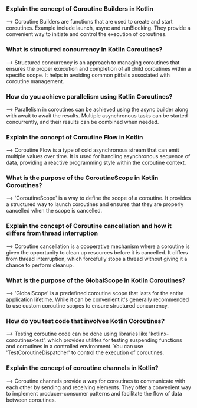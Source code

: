 ### Explain the concept of Coroutine Builders in Kotlin

 -->  Coroutine Builders are functions that are used to create and start coroutines. Example include launch, async and runBlocking. They provide a convenient way to initiate and control the execution of coroutines.

### What is structured concurrency in Kotlin Coroutines?

--> Structured concurrency is an approach to managing coroutines that ensures the proper execution and completion of all child coroutines within a specific scope. It helps in avoiding common pitfalls associated with coroutine management.

### How do you achieve parallelism using Kotlin Coroutines?

--> Parallelism in coroutines can be achieved using the async builder along with await to await the results. Multiple asynchronous tasks can be started concurrently, and their results can be combined when needed.

### Explain the concept of Coroutine Flow in Kotlin

--> Coroutine Flow is a type of cold asynchronous stream that can emit multiple values over time. It is used for handling asynchronous sequence of data, providing a reactive programming style within the coroutine context.

### What is the purpose of the CoroutineScope in Kotlin Coroutines?

--> 'CoroutineScope' is a way to define the scope of a coroutine. It provides a structured way to launch coroutines and ensures that they are properly cancelled when the scope is cancelled.

### Explain the concept of Coroutine cancellation and how it differs from thread interruption

--> Coroutine cancellation is a cooperative mechanism where a coroutine is given the opportunity to clean up resources before it is cancelled. It differs from thread interruption, which forcefully stops a thread without giving it a chance to perform cleanup.

### What is the purpose of the GlobalScope in Kotlin Coroutines?

--> 'GlobalScope' is a predefined coroutine scope that lasts for the entire application lifetime. While it can be convenient it's generally recommended to use custom coroutine scopes to ensure structured concurrency.

### How do you test code that involves Kotlin Coroutines?

--> Testing coroutine code can be done using libraries like 'kotlinx-coroutines-test', which provides utilites for testing suspending functions and coroutines in a controlled environment. You can use 'TestCoroutineDispatcher' to control the execution of coroutines.

### Explain the concept of coroutine channels in Kotlin?

--> Coroutine channels provide a way for coroutines to communicate with each other by sending and receiving elements. They offer a convenient way to implement producer-consumer patterns and facilitate the flow of data between coroutines.
